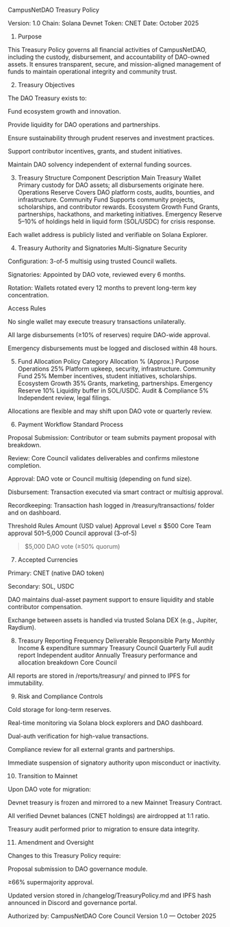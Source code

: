 CampusNetDAO Treasury Policy

Version: 1.0
Chain: Solana Devnet
Token: CNET
Date: October 2025

1. Purpose

This Treasury Policy governs all financial activities of CampusNetDAO, including the custody, disbursement, and accountability of DAO-owned assets.
It ensures transparent, secure, and mission-aligned management of funds to maintain operational integrity and community trust.

2. Treasury Objectives

The DAO Treasury exists to:

Fund ecosystem growth and innovation.

Provide liquidity for DAO operations and partnerships.

Ensure sustainability through prudent reserves and investment practices.

Support contributor incentives, grants, and student initiatives.

Maintain DAO solvency independent of external funding sources.

3. Treasury Structure
Component	Description
Main Treasury Wallet	Primary custody for DAO assets; all disbursements originate here.
Operations Reserve	Covers DAO platform costs, audits, bounties, and infrastructure.
Community Fund	Supports community projects, scholarships, and contributor rewards.
Ecosystem Growth Fund	Grants, partnerships, hackathons, and marketing initiatives.
Emergency Reserve	5–10% of holdings held in liquid form (SOL/USDC) for crisis response.

Each wallet address is publicly listed and verifiable on Solana Explorer.

4. Treasury Authority and Signatories
Multi-Signature Security

Configuration: 3-of-5 multisig using trusted Council wallets.

Signatories: Appointed by DAO vote, reviewed every 6 months.

Rotation: Wallets rotated every 12 months to prevent long-term key concentration.

Access Rules

No single wallet may execute treasury transactions unilaterally.

All large disbursements (≥10% of reserves) require DAO-wide approval.

Emergency disbursements must be logged and disclosed within 48 hours.

5. Fund Allocation Policy
Category	Allocation % (Approx.)	Purpose
Operations	25%	Platform upkeep, security, infrastructure.
Community Fund	25%	Member incentives, student initiatives, scholarships.
Ecosystem Growth	35%	Grants, marketing, partnerships.
Emergency Reserve	10%	Liquidity buffer in SOL/USDC.
Audit & Compliance	5%	Independent review, legal filings.

Allocations are flexible and may shift upon DAO vote or quarterly review.

6. Payment Workflow
Standard Process

Proposal Submission: Contributor or team submits payment proposal with breakdown.

Review: Core Council validates deliverables and confirms milestone completion.

Approval: DAO vote or Council multisig (depending on fund size).

Disbursement: Transaction executed via smart contract or multisig approval.

Recordkeeping: Transaction hash logged in /treasury/transactions/ folder and on dashboard.

Threshold Rules
Amount (USD value)	Approval Level
≤ $500	Core Team approval
$501–$5,000	Council approval (3-of-5)
> $5,000	DAO vote (≥50% quorum)
7. Accepted Currencies

Primary: CNET (native DAO token)

Secondary: SOL, USDC

DAO maintains dual-asset payment support to ensure liquidity and stable contributor compensation.

Exchange between assets is handled via trusted Solana DEX (e.g., Jupiter, Raydium).

8. Treasury Reporting
Frequency	Deliverable	Responsible Party
Monthly	Income & expenditure summary	Treasury Council
Quarterly	Full audit report	Independent auditor
Annually	Treasury performance and allocation breakdown	Core Council

All reports are stored in /reports/treasury/ and pinned to IPFS for immutability.

9. Risk and Compliance Controls

Cold storage for long-term reserves.

Real-time monitoring via Solana block explorers and DAO dashboard.

Dual-auth verification for high-value transactions.

Compliance review for all external grants and partnerships.

Immediate suspension of signatory authority upon misconduct or inactivity.

10. Transition to Mainnet

Upon DAO vote for migration:

Devnet treasury is frozen and mirrored to a new Mainnet Treasury Contract.

All verified Devnet balances (CNET holdings) are airdropped at 1:1 ratio.

Treasury audit performed prior to migration to ensure data integrity.

11. Amendment and Oversight

Changes to this Treasury Policy require:

Proposal submission to DAO governance module.

≥66% supermajority approval.

Updated version stored in /changelog/TreasuryPolicy.md and IPFS hash announced in Discord and governance portal.

Authorized by:
CampusNetDAO Core Council
Version 1.0 — October 2025

